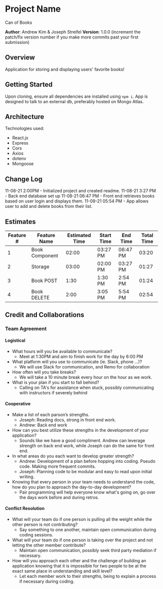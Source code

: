 # Project Name

Can of Books

**Author**: Andrew Kim & Joseph Streifel
**Version**: 1.0.0 (increment the patch/fix version number if you make more commits past your first submission)

## Overview

Application for storing and displaying users' favorite books!

## Getting Started

Upon cloning, ensure all dependencies are installed using `npm i`. App is designed to talk to an external db, preferably hosted on Mongo Atlas.

## Architecture

Technologies used:

* React.js
* Express
* Cors
* Axios
* dotenv
* Mongoose

## Change Log

11-08-21 2:00PM - Initialized project and created readme.
11-08-21 3:27 PM - Back end database set up
11-08-21 06:47 PM - Front end retrieves books based on user login and displays them.
11-09-21 05:54 PM - App allows user to add and delete books from their list.

## Estimates

| Feature # | Feature Name | Estimated Time | Start Time | End Time | Total Time |
|-----|-----|-----|-----|-----|-----|
| 1 | Book Component | 02:00 | 03:27 PM | 06:47 PM | 03:20 |
| 2 | Storage | 03:00 | 02:00 PM | 03:27 PM | 01:27 |
| 3 | Book POST | 1:30 | 1:30 PM | 2:54 PM | 01:24 |
| 4 | Book DELETE | 2:00 | 3:05 PM | 5:54 PM | 02:54 |

## Credit and Collaborations

### Team Agreement

#### Logistical

* What hours will you be available to communicate?
  * Meet at 1:30PM and aim to finish work for the day by 6:00 PM
* What platform will you use to communicate (ie. Slack, phone …)?
  * We will use Slack for communication, and Remo for collaboration
* How often will you take breaks?
  * We will take a 10 minute break every hour on the hour as we work.
* What is your plan if you start to fall behind?
  * Calling on TA's for assistance when stuck, possibly communicating with instructors if severely behind

#### Cooperative

* Make a list of each parson’s strengths.
  * Joseph: Reading docs, strong in front end work.
  * Andrew: Back end work
* How can you best utilize these strengths in the development of your application?
  * Sounds like we have a good compliment. Andrew can leverage strength on back end work, while Joseph can do the same for front end.
* In what areas do you each want to develop greater strength?
  * Andrew: Development of a plan before hopping into coding. Pseudo code. Making more frequent commits.
  * Joseph: Planning code to be modular and easy to read upon initial writing.
* Knowing that every person in your team needs to understand the code, how do you plan to approach the day-to-day development?
  * Pair programming will help everyone know what's going on, go over the days work before and during retros.

#### Conflict Resolution

* What will your team do if one person is pulling all the weight while the other person is not contributing?
  * Say something to one another, maintain open communication during coding sessions.
* What will your team do if one person is taking over the project and not letting the other member contribute?
  * Maintain open communication, possibly seek third party mediation if necessary.
* How will you approach each other and the challenge of building an application knowing that it is impossible for two people to be at the exact same place in understanding and skill level?
  * Let each member work to their strengths, being to explain a process if necessary during coding.
